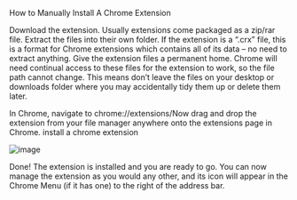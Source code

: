 How to Manually Install A Chrome Extension

Download the extension. Usually extensions come packaged as a zip/rar file. Extract the files into their own folder. If the extension is a “.crx” file, this is a format for Chrome extensions which contains all of its data – no need to extract anything.
Give the extension files a permanent home. Chrome will need continual access to these files for the extension to work, so the file path cannot change. This means don’t leave the files on your desktop or downloads folder where you may accidentally tidy them up or delete them later.

In Chrome, navigate to chrome://extensions/Now drag and drop the extension from your file manager anywhere onto the extensions page in Chrome. 
install a chrome extension

![image](https://github.com/user-attachments/assets/2c05db42-302a-4286-acdd-956e58cfdec6)

Done! The extension is installed and you are ready to go. You can now manage the extension as you would any other, and its icon will appear in the Chrome Menu (if it has one) to the right of the address bar.
